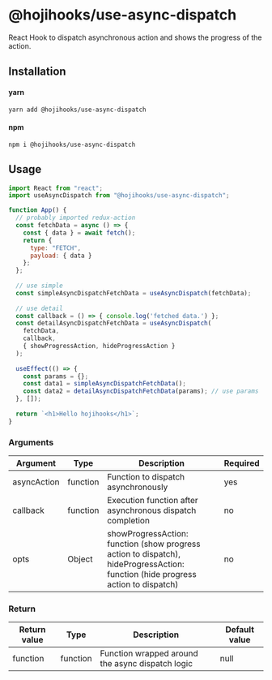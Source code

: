 # @hojihooks/use-async-dispatch

React Hook to dispatch asynchronous action and shows the progress of the action.

## Installation

#### yarn

`yarn add @hojihooks/use-async-dispatch`

#### npm

`npm i @hojihooks/use-async-dispatch`

## Usage

```js
import React from "react";
import useAsyncDispatch from "@hojihooks/use-async-dispatch";

function App() {
  // probably imported redux-action
  const fetchData = async () => {
    const { data } = await fetch();
    return {
      type: "FETCH",
      payload: { data }
    };
  };
  
  // use simple
  const simpleAsyncDispatchFetchData = useAsyncDispatch(fetchData);
  
  // use detail
  const callback = () => { console.log('fetched data.') };
  const detailAsyncDispatchFetchData = useAsyncDispatch(
    fetchData,
    callback,
    { showProgressAction, hideProgressAction }
  );
  
  useEffect(() => {
    const params = {};
    const data1 = simpleAsyncDispatchFetchData();
    const data2 = detailAsyncDispatchFetchData(params); // use params
  }, []);
  
  return `<h1>Hello hojihooks</h1>`;
}
```

### Arguments

| Argument | Type     | Description                                       | Required |
| -------- | -------- | ------------------------------------------------- | -------- |
| asyncAction  | function | Function to dispatch asynchronously | yes      |
| callback  | function | Execution function after asynchronous dispatch completion | no      |
| opts  | Object | showProgressAction: function (show progress action to dispatch), hideProgressAction: function (hide progress action to dispatch) | no      |

### Return

| Return value | Type      | Description                                                     | Default value |
| ------------ | --------- | --------------------------------------------------------------- | ------------- |
| function          | function | Function wrapped around the async dispatch logic | null          |